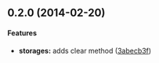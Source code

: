 <a name="0.2.0"></a>
## 0.2.0 (2014-02-20)


#### Features

* **storages:** adds clear method ([3abecb3f](https://github.com/sofa/sofa-storages/commit/3abecb3f20f58e084a07a8b158ca1ddf8cc8b443))



